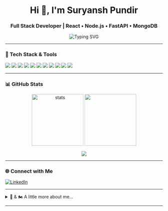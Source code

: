 <h1 align="center">Hi 👋, I'm Suryansh Pundir</h1>
<h3 align="center">Full Stack Developer | React • Node.js • FastAPI • MongoDB</h3>

<p align="center">
  <img src="https://readme-typing-svg.herokuapp.com?font=Fira+Code&weight=500&size=24&pause=1000&color=00BFFF&center=true&vCenter=true&width=435&lines=Full+Stack+Developer;React+%7C+Next.js+%7C+TypeScript+%7C+FastAPI;Lifelong+Learner+%26+Tech+Enthusiast" alt="Typing SVG" />
</p>

---

### 🧰 Tech Stack & Tools

<p align="left">
  <img src="https://img.shields.io/badge/-React-61DAFB?logo=react&logoColor=000&style=for-the-badge" />
  <img src="https://img.shields.io/badge/-Next.js-000?logo=next.js&logoColor=fff&style=for-the-badge" />
  <img src="https://img.shields.io/badge/-Node.js-339933?logo=node.js&logoColor=fff&style=for-the-badge" />
  <img src="https://img.shields.io/badge/-MongoDB-47A248?logo=mongodb&logoColor=fff&style=for-the-badge" />
  <img src="https://img.shields.io/badge/-TypeScript-3178C6?logo=typescript&logoColor=fff&style=for-the-badge" />
  <img src="https://img.shields.io/badge/-JavaScript-F7DF1E?logo=javascript&logoColor=000&style=for-the-badge" />
  <img src="https://img.shields.io/badge/-Python-3776AB?logo=python&logoColor=fff&style=for-the-badge" />
  <img src="https://img.shields.io/badge/-FastAPI-009688?logo=fastapi&logoColor=white&style=for-the-badge" />
  <img src="https://img.shields.io/badge/-SQL-003B57?logo=mysql&logoColor=white&style=for-the-badge" />
  <img src="https://img.shields.io/badge/-Git-F05032?logo=git&logoColor=fff&style=for-the-badge" />
  <img src="https://img.shields.io/badge/-VSCode-007ACC?logo=visualstudiocode&logoColor=fff&style=for-the-badge" />
</p>

---

### 📊 GitHub Stats

<p align="center">
  <img src="https://github-readme-stats.vercel.app/api?username=SuryanshPundir&show_icons=true&theme=tokyonight" alt="stats" height="165"/>
  <img src="https://github-readme-streak-stats.herokuapp.com/?user=SuryanshPundir&theme=tokyonight" height="165"/>
</p>

<p align="center">
  <img src="https://github-readme-activity-graph.vercel.app/graph?username=SuryanshPundir&theme=tokyo-night&hide_border=true" />
</p>

---

### 🌐 Connect with Me

[![LinkedIn](https://img.shields.io/badge/-LinkedIn-0077B5?logo=linkedin&logoColor=white&style=for-the-badge)](https://www.linkedin.com/in/suryansh-pundir-21a176191/)

---

<details>
<summary>📸 & 🏍 A little more about me...</summary>

- 📷 I enjoy photography when I'm not coding  
- 🏍 Love riding motorbikes on weekends  

</details>

---

<!-- Feel free to fork this README and make it your own! -->
